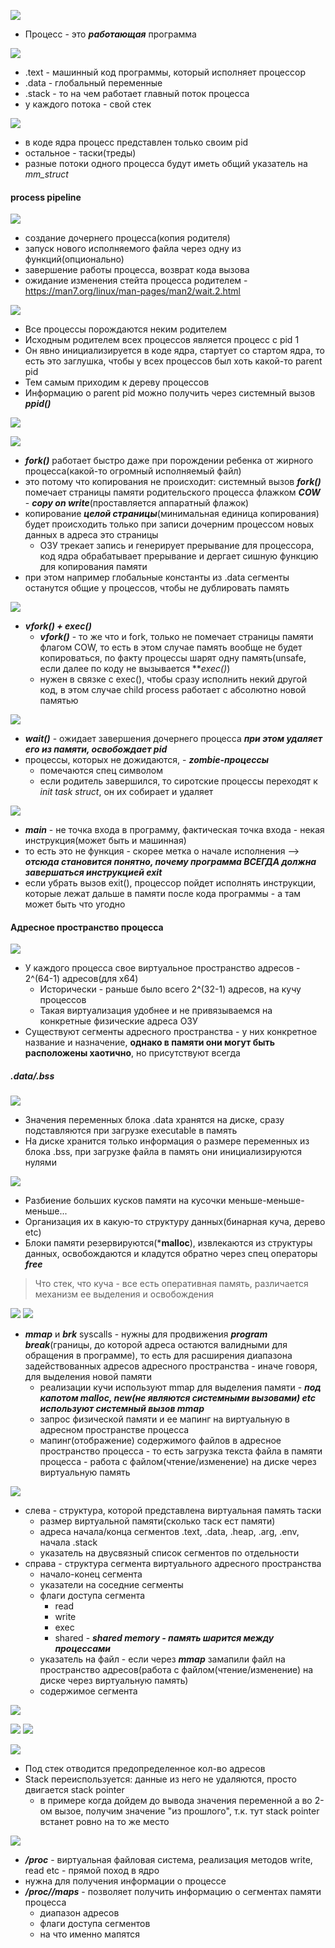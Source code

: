 ![](../_resources/Pasted%20image%2020241114214941.png)
- Процесс - это ***работающая*** программа

![](../_resources/Pasted%20image%2020241114215026.png)
- .text - машинный код программы, который исполняет процессор
- .data - глобальный переменные
- .stack - то на чем работает главный поток процесса
- у каждого потока - свой стек


![](../_resources/Pasted%20image%2020241114215516.png)
- в коде ядра процесс представлен только своим pid
- остальное - таски(треды)
- разные потоки одного процесса будут иметь общий указатель на *mm_struct*

#### process pipeline
![](../_resources/Pasted%20image%2020241114220442.png)
- создание дочернего процесса(копия родителя)
- запуск нового исполняемого файла через одну из функций(опционально)
- завершение работы процесса, возврат кода вызова
- ожидание изменения стейта процесса родителем - https://man7.org/linux/man-pages/man2/wait.2.html

![](../_resources/Pasted%20image%2020241114223119.png)
- Все процессы порождаются неким родителем
- Исходным родителем всех процессов является процесс с pid 1
- Он явно инициализируется в коде ядра, стартует со стартом ядра, то есть это заглушка, чтобы у всех процессов был хоть какой-то parent pid
- Тем самым приходим к дереву процессов
- Информацию о parent pid можно получить через системный вызов ***ppid()***

![](../_resources/Pasted%20image%2020241114224742.png)


![](../_resources/Pasted%20image%2020241114225737.png)
- ***fork()*** работает быстро даже при порождении ребенка от жирного процесса(какой-то огромный исполняемый файл)
- это потому что копирования не происходит: системный вызов ***fork()*** помечает страницы памяти родительского процесса флажком ***COW*** - ***copy on write***(проставляется аппаратный флажок)
- копирование ***целой страницы***(минимальная единица копирования) будет происходить только при записи дочерним процессом новых данных в адреса это страницы
	- ОЗУ трекает запись и генерирует прерывание для процессора, код ядра обрабатывает прерывание  и дергает сишную функцию для копирования памяти
- при этом например глобальные константы из .data сегменты останутся общие у процессов, чтобы не дублировать память



![](../_resources/Pasted%20image%2020241114231559.png)
- ***vfork() + exec()***
	- ***vfork()*** - то же что и fork, только не помечает страницы памяти флагом COW, то есть в этом случае память вообще не будет копироваться, по факту процессы шарят одну память(unsafe, если далее по коду не вызывается ***exec()*)
	- нужен в связке с exec(), чтобы сразу исполнить некий другой код, в этом случае child process работает с абсолютно новой памятью


![](../_resources/Pasted%20image%2020241114231857.png)
- ***wait()*** - ожидает завершения дочернего процесса ***при этом удаляет его из памяти, освобождает pid***
- процессы, которых не дожидаются, - ***zombie-процессы***
	- помечаются спец символом
	- если родитель завершился, то сиротские процессы переходят к *init task struct*, он их собирает и удаляет


![](../_resources/Pasted%20image%2020241114232858.png)
- ***main*** - не точка входа в программу, фактическая точка входа - некая инструкция(может быть и машинная)
- то есть это не функция - скорее метка о начале исполнения --> ***отсюда становится понятно, почему программа ВСЕГДА должна завершаться инструкцией exit***
- если убрать вызов exit(), процессор пойдет исполнять инструкции, которые лежат дальше в памяти после кода программы - а там может быть что угодно


#### Адресное пространство процесса
![](../_resources/Pasted%20image%2020241115000230.png)
- У каждого процесса свое виртуальное пространство адресов - 2^(64-1) адресов(для x64)
	- Исторически - раньше было всего 2^(32-1) адресов, на кучу процессов
	- Такая виртуализация удобнее и не привязываемся на конкретные физические адреса ОЗУ
- Существуют сегменты адресного пространства - у них конкретное название и назначение, **однако в памяти они могут быть расположены хаотично**, но присутствуют всегда


##### .data/.bss
![](../_resources/Pasted%20image%2020241116171756.png)
- Значения переменных блока .data хранятся на диске, сразу подставляются при загрузке executable в память
- На диске хранится только информация о размере переменных из блока .bss, при загрузке файла в память они инициализируются нулями

![](../_resources/Pasted%20image%2020241116172148.png)
- Разбиение больших кусков памяти на кусочки меньше-меньше-меньше...
- Организация их в какую-то структуру данных(бинарная куча, дерево etc)
- Блоки памяти резервируются(***malloc**), извлекаются из структуры данных, освобождаются и кладутся обратно через спец операторы ***free***

>Что стек, что куча - все есть оперативная память, различается механизм ее выделения и освобождения


![](../_resources/Pasted%20image%2020241117173125.png)
![](../_resources/Pasted%20image%2020241117173356.png)
- ***mmap*** и ***brk*** syscalls - нужны для продвижения ***program break***(границы, до которой адреса остаются валидными для обращения в программе), то есть для расширения диапазона задействованных адресов адресного пространства - иначе говоря, для выделения новой памяти
	- реализации кучи используют mmap для выделения памяти - ***под капотом malloc, new(не являются системными вызовами) etc используют системный вызов mmap***
	- запрос физической памяти и ее мапинг на виртуальную в адресном пространстве процесса
	- мапинг(отображение) содержимого файлов в адресное пространство процесса - то есть загрузка текста файла в памяти процесса - работа с файлом(чтение/изменение) на диске через виртуальную память


![](../_resources/Pasted%20image%2020241117174411.png)
- слева - структура, которой представлена виртуальная память таски
	- размер виртуальной памяти(сколько таск ест памяти)
	- адреса начала/конца сегментов .text, .data, .heap, .arg, .env, начала .stack
	- указатель на двусвязный список сегментов по отдельности
- справа - структура сегмента виртуального адресного пространства
	- начало-конец сегмента
	- указатели на соседние сегменты
	- флаги доступа сегмента
		- read
		- write
		- exec
		- shared - ***shared memory - память шарится между процессами***
	- указатель на файл - если через ***mmap*** замапили файл на пространство адресов(работа с файлом(чтение/изменение) на диске через виртуальную память)
	- содержимое сегмента

![](../_resources/Pasted%20image%2020241117180211.png)

![](../_resources/Pasted%20image%2020241117183342.png)
![](../_resources/Pasted%20image%2020241117183405.png)



![](../_resources/Pasted%20image%2020241123003419.png)
- Под стек отводится предопределенное кол-во адресов
- Stack переиспользуется: данные из него не удаляются, просто двигается stack pointer
	- в примере когда дойдем до вывода значения переменной a во 2-ом вызое, получим значение "из прошлого", т.к. тут stack pointer встанет ровно на то же место
	

![](../_resources/Pasted%20image%2020241123010119.png)
- ***/proc*** - виртуальная файловая система, реализация методов write, read etc - прямой поход в ядро
- нужна для получения информации о процессе
- ***/proc/<pid>/maps*** - позволяет получить информацию о сегментах памяти процесса
	- диапазон адресов
	- флаги доступа сегментов
	- на что именно мапятся
